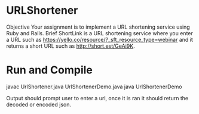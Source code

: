 # URLShortener
Objective Your assignment is to implement a URL shortening service using Ruby and Rails. Brief ShortLink is a URL shortening service where you enter a URL such as https://yello.co/resource/?_sft_resource_type=webinar and it returns a short URL such as http://short.est/GeAi9K.

# Run and Compile
javac UrlShortener.java UrlShortenerDemo.java
java UrlShortenerDemo

Output should prompt user to enter a url, once it is ran it should return the decoded or encoded json.

